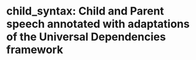 # child_syntax: Child and Parent speech annotated with adaptations of the Universal Dependencies framework
